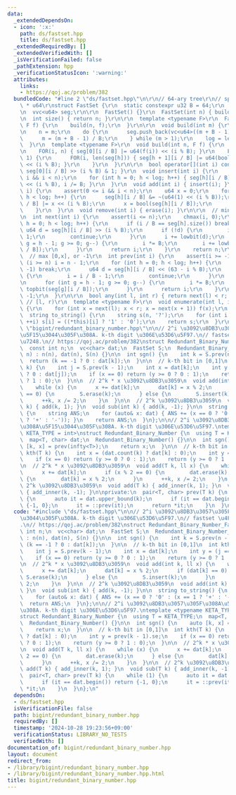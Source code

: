 ```yaml
---
data:
  _extendedDependsOn:
  - icon: ':x:'
    path: ds/fastset.hpp
    title: ds/fastset.hpp
  _extendedRequiredBy: []
  _extendedVerifiedWith: []
  _isVerificationFailed: false
  _pathExtension: hpp
  _verificationStatusIcon: ':warning:'
  attributes:
    links:
    - https://qoj.ac/problem/382
  bundledCode: "#line 2 \"ds/fastset.hpp\"\n\r\n// 64-ary tree\r\n// space: (N/63)\
    \ * u64\r\nstruct FastSet {\r\n  static constexpr u32 B = 64;\r\n  int n, log;\r\
    \n  vvc<u64> seg;\r\n\r\n  FastSet() {}\r\n  FastSet(int n) { build(n); }\r\n\r\
    \n  int size() { return n; }\r\n\r\n  template <typename F>\r\n  FastSet(int n,\
    \ F f) {\r\n    build(n, f);\r\n  }\r\n\r\n  void build(int m) {\r\n    seg.clear();\r\
    \n    n = m;\r\n    do {\r\n      seg.push_back(vc<u64>((m + B - 1) / B));\r\n\
    \      m = (m + B - 1) / B;\r\n    } while (m > 1);\r\n    log = len(seg);\r\n\
    \  }\r\n  template <typename F>\r\n  void build(int n, F f) {\r\n    build(n);\r\
    \n    FOR(i, n) { seg[0][i / B] |= u64(f(i)) << (i % B); }\r\n    FOR(h, log -\
    \ 1) {\r\n      FOR(i, len(seg[h])) { seg[h + 1][i / B] |= u64(bool(seg[h][i]))\
    \ << (i % B); }\r\n    }\r\n  }\r\n\r\n  bool operator[](int i) const { return\
    \ seg[0][i / B] >> (i % B) & 1; }\r\n  void insert(int i) {\r\n    assert(0 <=\
    \ i && i < n);\r\n    for (int h = 0; h < log; h++) { seg[h][i / B] |= u64(1)\
    \ << (i % B), i /= B; }\r\n  }\r\n  void add(int i) { insert(i); }\r\n  void erase(int\
    \ i) {\r\n    assert(0 <= i && i < n);\r\n    u64 x = 0;\r\n    for (int h = 0;\
    \ h < log; h++) {\r\n      seg[h][i / B] &= ~(u64(1) << (i % B));\r\n      seg[h][i\
    \ / B] |= x << (i % B);\r\n      x = bool(seg[h][i / B]);\r\n      i /= B;\r\n\
    \    }\r\n  }\r\n  void remove(int i) { erase(i); }\r\n\r\n  // min[x,n) or n\r\
    \n  int next(int i) {\r\n    assert(i <= n);\r\n    chmax(i, 0);\r\n    for (int\
    \ h = 0; h < log; h++) {\r\n      if (i / B == seg[h].size()) break;\r\n     \
    \ u64 d = seg[h][i / B] >> (i % B);\r\n      if (!d) {\r\n        i = i / B +\
    \ 1;\r\n        continue;\r\n      }\r\n      i += lowbit(d);\r\n      for (int\
    \ g = h - 1; g >= 0; g--) {\r\n        i *= B;\r\n        i += lowbit(seg[g][i\
    \ / B]);\r\n      }\r\n      return i;\r\n    }\r\n    return n;\r\n  }\r\n\r\n\
    \  // max [0,x], or -1\r\n  int prev(int i) {\r\n    assert(i >= -1);\r\n    if\
    \ (i >= n) i = n - 1;\r\n    for (int h = 0; h < log; h++) {\r\n      if (i ==\
    \ -1) break;\r\n      u64 d = seg[h][i / B] << (63 - i % B);\r\n      if (!d)\
    \ {\r\n        i = i / B - 1;\r\n        continue;\r\n      }\r\n      i -= __builtin_clzll(d);\r\
    \n      for (int g = h - 1; g >= 0; g--) {\r\n        i *= B;\r\n        i +=\
    \ topbit(seg[g][i / B]);\r\n      }\r\n      return i;\r\n    }\r\n    return\
    \ -1;\r\n  }\r\n\r\n  bool any(int l, int r) { return next(l) < r; }\r\n\r\n \
    \ // [l, r)\r\n  template <typename F>\r\n  void enumerate(int l, int r, F f)\
    \ {\r\n    for (int x = next(l); x < r; x = next(x + 1)) f(x);\r\n  }\r\n\r\n\
    \  string to_string() {\r\n    string s(n, '?');\r\n    for (int i = 0; i < n;\
    \ ++i) s[i] = ((*this)[i] ? '1' : '0');\r\n    return s;\r\n  }\r\n};\n#line 2\
    \ \"bigint/redundant_binary_number.hpp\"\n\n// 2^i \u3092\u8DB3\u3057\u305F\u308A\
    \u5F15\u3044\u305F\u308A. k-th digit \u306E\u53D6\u5F97.\n// fastset \u4F7F\u7528\
    \u7248.\n// https://qoj.ac/problem/382\nstruct Redundant_Binary_Number_Fast {\n\
    \  const int n;\n  vc<char> dat;\n  FastSet S;\n  Redundant_Binary_Number_Fast(int\
    \ n) : n(n), dat(n), S(n) {}\n\n  int sgn() {\n    int k = S.prev(n - 1);\n  \
    \  return (k == -1 ? 0 : dat[k]);\n  }\n\n  // k-th bit in [0,1]\n  int kth(int\
    \ k) {\n    int j = S.prev(k - 1);\n    int x = dat[k];\n    int y = (j == -1\
    \ ? 0 : dat[j]);\n    if (x == 0) return (y >= 0 ? 0 : 1);\n    return (y >= 0\
    \ ? 1 : 0);\n  }\n\n  // 2^k * x \u3092\u8DB3\u3059\n  void add(int k, ll x) {\n\
    \    while (x) {\n      x += dat[k];\n      dat[k] = x % 2;\n      if (dat[k]\
    \ == 0) {\n        S.erase(k);\n      } else {\n        S.insert(k);\n      }\n\
    \      ++k, x /= 2;\n    }\n  }\n\n  // 2^k \u3092\u8DB3\u3059\n  void add(int\
    \ k) { add(k, 1); }\n  void sub(int k) { add(k, -1); }\n\n  string to_string()\
    \ {\n    string ANS;\n    for (auto& x: dat) { ANS += (x == 0 ? '0' : (x == 1\
    \ ? '+' : '-')); }\n    return ANS;\n  }\n};\n\n// 2^i \u3092\u8DB3\u3057\u305F\
    \u308A\u5F15\u3044\u305F\u308A. k-th digit \u306E\u53D6\u5F97.\ntemplate <typename\
    \ KETA_TYPE = int>\nstruct Redundant_Binary_Number {\n  using T = KETA_TYPE;\n\
    \  map<T, char> dat;\n  Redundant_Binary_Number() {}\n\n  int sgn() {\n    auto\
    \ [k, x] = prev(infty<T>);\n    return x;\n  }\n\n  // k-th bit in [0,1]\n  int\
    \ kth(T k) {\n    int x = (dat.count(k) ? dat[k] : 0);\n    int y = prev(k - 1).se;\n\
    \    if (x == 0) return (y >= 0 ? 0 : 1);\n    return (y >= 0 ? 1 : 0);\n  }\n\
    \n  // 2^k * x \u3092\u8DB3\u3059\n  void add(T k, ll x) {\n    while (x) {\n\
    \      x += dat[k];\n      if (x % 2 == 0) {\n        dat.erase(k);\n      } else\
    \ {\n        dat[k] = x % 2;\n      }\n      ++k, x /= 2;\n    }\n  }\n\n  //\
    \ 2^k \u3092\u8DB3\u3059\n  void add(T k) { add_inner(k, 1); }\n  void sub(T k)\
    \ { add_inner(k, -1); }\n\nprivate:\n  pair<T, char> prev(T k) {\n    while (1)\
    \ {\n      auto it = dat.upper_bound(k);\n      if (it == dat.begin()) return\
    \ {-1, 0};\n      it = ::prev(it);\n      return *it;\n    }\n  }\n};\n"
  code: "#include \"ds/fastset.hpp\"\n\n// 2^i \u3092\u8DB3\u3057\u305F\u308A\u5F15\
    \u3044\u305F\u308A. k-th digit \u306E\u53D6\u5F97.\n// fastset \u4F7F\u7528\u7248\
    .\n// https://qoj.ac/problem/382\nstruct Redundant_Binary_Number_Fast {\n  const\
    \ int n;\n  vc<char> dat;\n  FastSet S;\n  Redundant_Binary_Number_Fast(int n)\
    \ : n(n), dat(n), S(n) {}\n\n  int sgn() {\n    int k = S.prev(n - 1);\n    return\
    \ (k == -1 ? 0 : dat[k]);\n  }\n\n  // k-th bit in [0,1]\n  int kth(int k) {\n\
    \    int j = S.prev(k - 1);\n    int x = dat[k];\n    int y = (j == -1 ? 0 : dat[j]);\n\
    \    if (x == 0) return (y >= 0 ? 0 : 1);\n    return (y >= 0 ? 1 : 0);\n  }\n\
    \n  // 2^k * x \u3092\u8DB3\u3059\n  void add(int k, ll x) {\n    while (x) {\n\
    \      x += dat[k];\n      dat[k] = x % 2;\n      if (dat[k] == 0) {\n       \
    \ S.erase(k);\n      } else {\n        S.insert(k);\n      }\n      ++k, x /=\
    \ 2;\n    }\n  }\n\n  // 2^k \u3092\u8DB3\u3059\n  void add(int k) { add(k, 1);\
    \ }\n  void sub(int k) { add(k, -1); }\n\n  string to_string() {\n    string ANS;\n\
    \    for (auto& x: dat) { ANS += (x == 0 ? '0' : (x == 1 ? '+' : '-')); }\n  \
    \  return ANS;\n  }\n};\n\n// 2^i \u3092\u8DB3\u3057\u305F\u308A\u5F15\u3044\u305F\
    \u308A. k-th digit \u306E\u53D6\u5F97.\ntemplate <typename KETA_TYPE = int>\n\
    struct Redundant_Binary_Number {\n  using T = KETA_TYPE;\n  map<T, char> dat;\n\
    \  Redundant_Binary_Number() {}\n\n  int sgn() {\n    auto [k, x] = prev(infty<T>);\n\
    \    return x;\n  }\n\n  // k-th bit in [0,1]\n  int kth(T k) {\n    int x = (dat.count(k)\
    \ ? dat[k] : 0);\n    int y = prev(k - 1).se;\n    if (x == 0) return (y >= 0\
    \ ? 0 : 1);\n    return (y >= 0 ? 1 : 0);\n  }\n\n  // 2^k * x \u3092\u8DB3\u3059\
    \n  void add(T k, ll x) {\n    while (x) {\n      x += dat[k];\n      if (x %\
    \ 2 == 0) {\n        dat.erase(k);\n      } else {\n        dat[k] = x % 2;\n\
    \      }\n      ++k, x /= 2;\n    }\n  }\n\n  // 2^k \u3092\u8DB3\u3059\n  void\
    \ add(T k) { add_inner(k, 1); }\n  void sub(T k) { add_inner(k, -1); }\n\nprivate:\n\
    \  pair<T, char> prev(T k) {\n    while (1) {\n      auto it = dat.upper_bound(k);\n\
    \      if (it == dat.begin()) return {-1, 0};\n      it = ::prev(it);\n      return\
    \ *it;\n    }\n  }\n};\n"
  dependsOn:
  - ds/fastset.hpp
  isVerificationFile: false
  path: bigint/redundant_binary_number.hpp
  requiredBy: []
  timestamp: '2024-10-28 19:23:56+09:00'
  verificationStatus: LIBRARY_NO_TESTS
  verifiedWith: []
documentation_of: bigint/redundant_binary_number.hpp
layout: document
redirect_from:
- /library/bigint/redundant_binary_number.hpp
- /library/bigint/redundant_binary_number.hpp.html
title: bigint/redundant_binary_number.hpp
---
```

